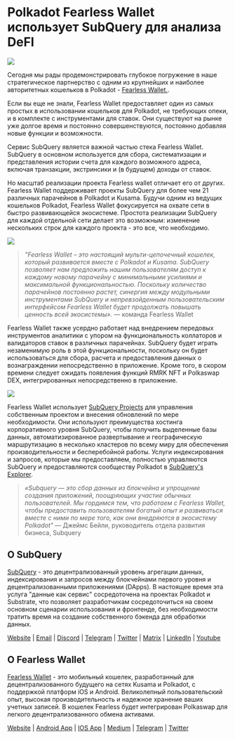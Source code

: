 # Polkadot Fearless Wallet использует SubQuery для анализа DeFI

![](https://miro.medium.com/max/1400/1*HcPJ-5hy6WZrLhkuL6P2BA.png)

Сегодня мы рады продемонстрировать глубокое погружение в наше стратегическое партнерство с одним из крупнейших и наиболее авторитетных кошельков в Polkadot - [Fearless Wallet.](https://fearlesswallet.io/).

Если вы еще не знали, Fearless Wallet предоставляет один из самых простых в использовании кошельков для Polkadot, не требующих опеки, и в комплекте с инструментами для ставок. Они существуют на рынке уже долгое время и постоянно совершенствуются, постоянно добавляя новые функции и возможности.

Сервис SubQuery является важной частью стека Fearless Wallet. SubQuery в основном используется для сбора, систематизации и представления истории счета для каждого возможного адреса, включая транзакции, экстринсики и (в будущем) доходы от ставок.

Но масштаб реализации проекта Fearless wallet отличает его от других. Fearless Wallet поддерживает проекты SubQuery для более чем 21 различных парачейнов в Polkadot и Kusama. Будучи одним из ведущих кошельков Polkadot, Fearless Wallet фокусируется на охвате сети в быстро развивающейся экосистеме. Простота реализации SubQuery для каждой отдельной сети делает это возможным: изменение нескольких строк для каждого проекта - это все, что необходимо.

![](https://miro.medium.com/max/1400/1*5D3J7-_HC2tAP05oOlV5yw.png)

> _"Fearless Wallet – это настоящий мульти-цепочечный кошелек, который развивается вместе с Polkadot и Kusama. SubQuery позволяет нам предложить нашим пользователям доступ к каждому новому парачейну с минимальными усилиями и максимальной функциональностью. Поскольку количество парачейнов постоянно растет, синергия между модульными инструментами SubQuery и непревзойденным пользовательским интерфейсом Fearless Wallet будет продолжать повышать ценность всей экосистемы»._ — команда Fearless Wallet

Fearless Wallet также усердно работает над внедрением передовых инструментов аналитики с упором на функциональность коллаторов и валидаторов ставок в различных парачейнах. SubQuery будет играть незаменимую роль в этой функциональности, поскольку он будет использоваться для сбора, расчета и предоставления данных о вознаграждении непосредственно в приложение. Кроме того, в скором времени следует ожидать появления функций RMRK NFT и Polkaswap DEX, интегрированных непосредственно в приложение.

![](https://miro.medium.com/max/1400/1*3X7m4-m0NJ3xQ44UKZB7tw.png)

Fearless Wallet использует [SubQuery Projects](https://project.subquery.network/) для управления собственным проектом и внесения обновлений по мере необходимости. Они используют преимущества хостинга корпоративного уровня SubQuery, чтобы получить выделенные базы данных, автоматизированное развертывание и географическую маршрутизацию в несколько кластеров по всему миру для обеспечения производительности и бесперебойной работы. Услуги индексирования и запросов, которые мы предоставляем, полностью управляются SubQuery и предоставляются сообществу Polkadot в [SubQuery's Explorer](https://explorer.subquery.network/).

> _«Subquery — это сбор данных из блокчейна и упрощение создания приложений, поощряющих участие обычных пользователей. Мы гордимся тем, что работаем с Fearless Wallet, чтобы предоставить пользователям богатый опыт и развиваться вместе с ними по мере того, как они внедряются в экосистему Polkadot"_ — Джеймс Бейли, руководитель отдела развития бизнеса, Subquery

## О SubQuery

[SubQuery](https://subquery.network/) - это децентрализованный уровень агрегации данных, индексирования и запросов между блокчейнами первого уровня и децентрализованными приложениями (DApps). В настоящее время эта услуга "данные как сервис" сосредоточена на проектах Polkadot и Substrate, что позволяет разработчикам сосредоточиться на своем основном сценарии использования и фронтенде, без необходимости тратить время на создание собственного бэкенда для обработки данных.

[Website](https://subquery.network/) | [Email](hello@subquery.network) | [Discord](https://discord.com/invite/78zg8aBSMG) | [Telegram](https://t.me/subquerynetwork) | [Twitter](https://twitter.com/subquerynetwork) | [Matrix](https://matrix.to/#/#subquery:matrix.org) | [LinkedIn](https://www.linkedin.com/company/subquery) | [Youtube](https://www.youtube.com/channel/UCi1a6NUUjegcLHDFLr7CqLw)

## О Fearless Wallet

[Fearless Wallet](https://fearlesswallet.io/) - это мобильный кошелек, разработанный для децентрализованного будущего на сетях Kusama и Polkadot, с поддержкой платформ iOS и Android. Великолепный пользовательский опыт, высокая производительность и надежное хранение ваших учетных записей. В кошелек Fearless будет интегрирован Polkaswap для легкого децентрализованного обмена активами.

[Website](https://fearlesswallet.io/) | [Android App](https://play.google.com/store/apps/details?id=jp.co.soramitsu.fearless) | [IOS App](https://apps.apple.com/us/app/fearless-wallet/id1537251089) | [Medium](https://medium.com/fearlesswallet/) | [Telegram](https://t.me/fearlesswallet) | [Twitter](https://twitter.com/FearlessWallet)
